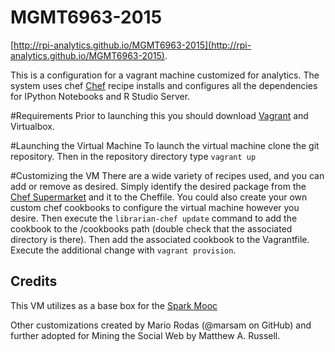 
# MGMT6963-2015
[http://rpi-analytics.github.io/MGMT6963-2015](http://rpi-analytics.github.io/MGMT6963-2015). 

This is a configuration for a vagrant machine customized for analytics. The system uses chef [Chef](http://www.opscode.com/chef/) recipe installs and configures all the dependencies for  IPython Notebooks and R Studio Server. 

#Requirements
Prior to launching this you should download [Vagrant](http://www.vagrantup.com/downloads.html) and Virtualbox.

#Launching the Virtual Machine
To launch the virtual machine clone the git repository. Then in the repository directory type `vagrant up`

#Customizing the VM
There are a wide variety of recipes used, and you can add or remove as desired. Simply identify the desired package from the [Chef Supermarket](https://supermarket.chef.io) and it to the Cheffile. You could also create your own custom chef cookbooks to configure the virtual machine however you desire.  Then execute the `librarian-chef update` command to add the cookbook to the /cookbooks path (double check that the associated directory is there).  Then add the associated cookbook to the Vagrantfile. Execute the additional change with `vagrant provision`.

## Credits
This VM utilizes as a base box for the [Spark Mooc](https://github.com/spark-mooc/mooc-setup)

Other customizations created by Mario Rodas (@marsam on GitHub) and further adopted for Mining the Social Web by Matthew A. Russell.


